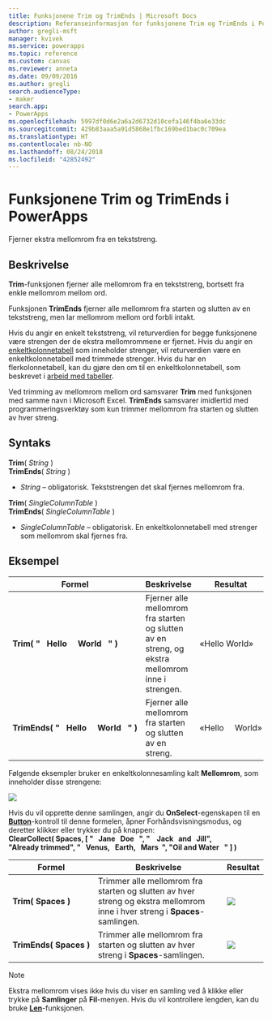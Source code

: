 ```yaml
---
title: Funksjonene Trim og TrimEnds | Microsoft Docs
description: Referanseinformasjon for funksjonene Trim og TrimEnds i PowerApps, inkludert syntaks og eksempel
author: gregli-msft
manager: kvivek
ms.service: powerapps
ms.topic: reference
ms.custom: canvas
ms.reviewer: anneta
ms.date: 09/09/2016
ms.author: gregli
search.audienceType:
- maker
search.app:
- PowerApps
ms.openlocfilehash: 5997df0d6e2a6a2d6732d10cefa146f4ba6e33dc
ms.sourcegitcommit: 429b83aaa5a91d5868e1fbc169bed1bac0c709ea
ms.translationtype: HT
ms.contentlocale: nb-NO
ms.lasthandoff: 08/24/2018
ms.locfileid: "42852492"
---
```

# <a name="trim-and-trimends-functions-in-powerapps"></a>Funksjonene Trim og TrimEnds i PowerApps
Fjerner ekstra mellomrom fra en tekststreng.

## <a name="description"></a>Beskrivelse
**Trim**-funksjonen fjerner alle mellomrom fra en tekststreng, bortsett fra enkle mellomrom mellom ord.  

Funksjonen **TrimEnds** fjerner alle mellomrom fra starten og slutten av en tekststreng, men lar mellomrom mellom ord forbli intakt.

Hvis du angir en enkelt tekststreng, vil returverdien for begge funksjonene være strengen der de ekstra mellomrommene er fjernet. Hvis du angir en [enkeltkolonnetabell](../working-with-tables.md) som inneholder strenger, vil returverdien være en enkeltkolonnetabell med trimmede strenger. Hvis du har en flerkolonnetabell, kan du gjøre den om til en enkeltkolonnetabell, som beskrevet i [arbeid med tabeller](../working-with-tables.md).

Ved trimming av mellomrom mellom ord samsvarer **Trim** med funksjonen med samme navn i Microsoft Excel. **TrimEnds** samsvarer imidlertid med programmeringsverktøy som kun trimmer mellomrom fra starten og slutten av hver streng.

## <a name="syntax"></a>Syntaks
**Trim**( *String* )<br>**TrimEnds**( *String* )

* *String* – obligatorisk. Tekststrengen det skal fjernes mellomrom fra.

**Trim**( *SingleColumnTable* )<br>**TrimEnds**( *SingleColumnTable* )

* *SingleColumnTable* – obligatorisk. En enkeltkolonnetabell med strenger som mellomrom skal fjernes fra.

## <a name="example"></a>Eksempel

| Formel | Beskrivelse | Resultat |
| --- | --- | --- |
| **Trim(&nbsp;"&nbsp;&nbsp;&nbsp;Hello&nbsp;&nbsp;&nbsp;&nbsp;&nbsp;World&nbsp;&nbsp;&nbsp;"&nbsp;)** |Fjerner alle mellomrom fra starten og slutten av en streng, og ekstra mellomrom inne i strengen. |«Hello World» |
| **TrimEnds(&nbsp;"&nbsp;&nbsp;&nbsp;Hello&nbsp;&nbsp;&nbsp;&nbsp;&nbsp;World&nbsp;&nbsp;&nbsp;"&nbsp;)** |Fjerner alle mellomrom fra starten og slutten av en streng. |«Hello&nbsp;&nbsp;&nbsp;&nbsp;&nbsp;World» |

Følgende eksempler bruker en enkeltkolonnesamling kalt **Mellomrom**, som inneholder disse strengene:

![](media/function-trim/input-strings.png)

Hvis du vil opprette denne samlingen, angir du **OnSelect**-egenskapen til en **[Button](../controls/control-button.md)**-kontroll til denne formelen, åpner Forhåndsvisningsmodus, og deretter klikker eller trykker du på knappen:
<br>**ClearCollect( Spaces, [ "&nbsp;&nbsp;&nbsp;Jane&nbsp;&nbsp;&nbsp;Doe&nbsp;&nbsp;&nbsp;", "&nbsp;&nbsp;&nbsp;&nbsp;Jack&nbsp;&nbsp;&nbsp;and&nbsp;&nbsp;&nbsp;Jill", "Already&nbsp;trimmed", "&nbsp;&nbsp;&nbsp;Venus,&nbsp;&nbsp;&nbsp;Earth,&nbsp;&nbsp;&nbsp;Mars&nbsp;&nbsp;", "Oil&nbsp;and&nbsp;Water&nbsp;&nbsp;&nbsp;" ] )**

| Formel | Beskrivelse | Resultat |
| --- | --- | --- |
| **Trim(&nbsp;Spaces&nbsp;)** |Trimmer alle mellomrom fra starten og slutten av hver streng og ekstra mellomrom inne i hver streng i **Spaces**-samlingen. |<style> img { max-width: none } </style> ![](media/function-trim/output-trim.png) |
| **TrimEnds(&nbsp;Spaces&nbsp;)** |Trimmer alle mellomrom fra starten og slutten av hver streng i **Spaces**-samlingen. |<style> img { max-width: none } </style> ![](media/function-trim/output-trimends.png) |

> [!NOTE]
> Ekstra mellomrom vises ikke hvis du viser en samling ved å klikke eller trykke på **Samlinger** på **Fil**-menyen. Hvis du vil kontrollere lengden, kan du bruke **[Len](function-len.md)**-funksjonen.

